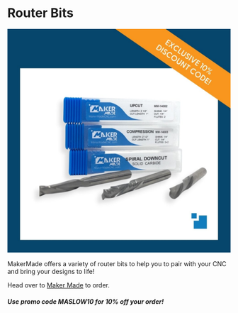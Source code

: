 # Router Bits

![Maslow Original Kit Contents](https://raw.githubusercontent.com/MaslowCommunityGarden/60-and-90-degree-V-Groove-Bit/Updates-August-2021/Router_Bits.jpg)

MakerMade offers a variety of router bits to help you to pair with your CNC and bring your designs to life!

Head over to [Maker Made](https://makermade.com/collections/all/category_cnc-router-bit?) to order.

#### ***Use promo code MASLOW10 for 10% off your order!***

